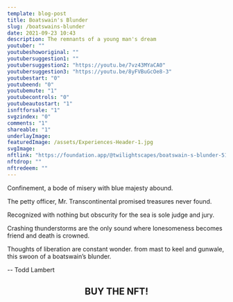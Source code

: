 ```yaml
---
template: blog-post
title: Boatswain's Blunder
slug: /boatswains-blunder
date: 2021-09-23 10:43
description: The remnants of a young man's dream
youtuber: ""
youtubeshoworiginal: ""
youtubersuggestion1: ""
youtubersuggestion2: "https://youtu.be/7vz43MYaCA0"
youtubersuggestion3: "https://youtu.be/8yFVBuGcOe8-3"
youtubestart: "0"
youtubeend: "0"
youtubemute: "1"
youtubecontrols: "0"
youtubeautostart: "1"
isnftforsale: "1"
svgzindex: "0"
comments: "1"
shareable: "1"
underlayImage: 
featuredImage: /assets/Experiences-Header-1.jpg
svgImage: 
nftlink: "https://foundation.app/@twilightscapes/boatswain-s-blunder-51680"
nftdrop: ""
nftredeem: ""
---
```

Confinement, a bode of misery with blue majesty abound.

The petty officer, Mr. Transcontinental promised treasures never found.

Recognized with nothing but obscurity for the sea is sole judge and jury.

Crashing thunderstorms are the only sound where lonesomeness becomes friend and death is crowned.

Thoughts of liberation are constant wonder. from mast to keel and gunwale, this swoon of a boatswain’s blunder.

-- Todd Lambert



<!-- <iframe allow="autoplay *; encrypted-media *; fullscreen *" frameborder="0" height="150" style="width:100%;max-width:660px;margin:0 auto;overflow:hidden;background:transparent; border:none;border-radius:12px" sandbox="allow-forms allow-popups allow-same-origin allow-scripts allow-storage-access-by-user-activation allow-top-navigation-by-user-activation" src="https://embed.music.apple.com/us/album/in-the-waiting-line-feat-sophie-barker/1326613056?i=1326613564"></iframe> -->


<h2 class="neonText" style="text-align: center;">BUY THE NFT!</h2>



 

<!-- XjuLZwlDxh8 -->
